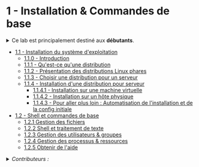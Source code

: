 # 1 - Installation & Commandes de base

<details><summary>Ce lab est principalement destiné aux <b>débutants</b>. </summary>

On a tout de même essayé de pousser un peu le niveau de détails pour que même les linuxiens qui commencent à s'y connaître un peu puissent apprendre deux trois trucs.
</details>

+ [1.1 - Installation du système d'exploitation](installation.md)
    - [1.1.0 - Introduction](installation.md#110-introduction)
    - [1.1.1 - Qu'est-ce qu'une distribution](installation.md#111-quest-ce-quune-distribution)
    - [1.1.2 - Présentation des distributions Linux phares](installation.md#112-présentation-des-distributions-linux-phare)
    - [1.1.3 - Choisir une distribution pour un serveur](installation.md#113-choisir-une-distribution-linux-adaptée-aux-serveurs)
    - [1.1.4 - Installation d'une distribution pour serveur](installation.md#114-installation-dune-distribution-pour-serveurs)
        * [1.1.4.1 - Installation sur une machine virtuelle](installation.md#1141-installation-sur-une-machine-virtuelle)
        * [1.1.4.2 - Installation sur un hôte physique](installation.md#1142-installation-sur-un-hôte-physique)
        * [1.1.4.3 - Pour aller plus loin : Automatisation de l'installation et de la config initiale](installation.md#1143-pour-aller-plus-loin--automatisation)
+ [1.2 - Shell et commandes de base](shell-commandes.md)
    - [1.2.1 Gestion des fichiers](shell-commandes.md#121-gestion-des-fichiers)
    - [1.2.2 Shell et traitement de texte](shell-commandes.md#122-shell-et-traitement-de-texte)
    - [1.2.3 Gestion des utilisateurs & groupes](shell-commandes.md#123-gestion-des-utilisateurs--groupes)
    - [1.2.4 Gestion des processus & ressources](shell-commandes.md#124-gestion-des-processus---ressources)
    - [1.2.5 Obtenir de l'aide](shell-commandes.md#125-obtenir-de-laide)

<details><summary><i>Contributeurs :</i></summary>
    
+ *Félix Houdebert [felix.houdebert@utt.fr](mailto:felix.houdebert@utt.fr)*
</details>
